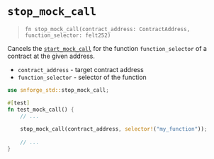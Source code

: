 # `stop_mock_call`

> `fn stop_mock_call(contract_address: ContractAddress, function_selector: felt252)`

Cancels the [`start_mock_call`](./start_mock_call.md) for the function `function_selector` of a contract at the given address.

- `contract_address` - target contract address
- `function_selector` - selector of the function

```rust
use snforge_std::stop_mock_call;

#[test]
fn test_mock_call() {
    // ...
    
    stop_mock_call(contract_address, selector!("my_function"));
    
    // ...
}
```

